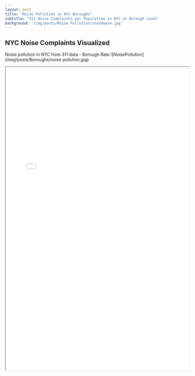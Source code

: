 ```yaml
---
layout: post
title: "Noise Pollution in NYC-Buroughs"
subtitle: "311 Noise Complaints per Population in NYC at Burough Level"
background: '/img/posts/Noise Pollution/soundwave.jpg'
---
```




## NYC Noise Complaints Visualized
Noise pollution in NYC from 311 data - Borough Rate
![NoisePollution](/img/posts/Boroughs/noise pollution.jpg)


<iframe src="/img/posts/Boroughs/boroughs_complaint_rate.html" height="1000px" width="120%"><iframe>

